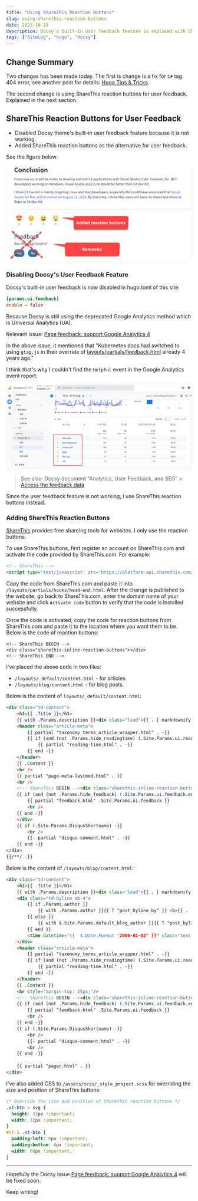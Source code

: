 ```yaml
---
title: "Using ShareThis Reaction Buttons"
slug: using-sharethis-reaction-buttons
date: 2023-10-15
description: Docsy's built-in user feedback feature is replaced with ShareThis reaction buttons.
tags: ["SiteLog", "hugo", "docsy"]
---
```


## Change Summary

Two changes has been made today. The first is change is a fix for `C#` tag 404 error, see another post for details: [Hugo Tips & Tricks](/hugo-tips).

The second change is using ShareThis reaction buttons for user feedback. Explained in the next section.

## ShareThis Reaction Buttons for User Feedback

- Disabled Docsy theme's built-in user feedback feature because it is not working. 
- Added ShareThis reaction buttons as the alternative for user feedback.

See the figure below:

![](images/site-changes.png)

### Disabling Docsy's User Feedback Feature
 
Docsy's built-in user feedback is now disabled in hugo.toml of this site:

```toml
[params.ui.feedback]
enable = false
```

Because Docsy is still using the deprecated Google Analytics method which is Universal Analytics (UA). 

Relevant issue: [Page feedback: support Google Analytics 4](https://github.com/google/docsy/issues/1302)

In the above issue, it mentioned that "Kubernetes docs had switched to using `gtag.js` in their override of [layouts/partials/feedback.html](https://github.com/kubernetes/website/blob/main/layouts/partials/feedback.html) already 4 years ago."

I think that's why I couldn't find the `Helpful` event in the Google Analytics event report:

![](images/google-analytics-events.png)

> See also: Docsy document "Analytics, User Feedback, and SEO" > [Access the feedback data](https://www.docsy.dev/docs/adding-content/feedback/#access-the-feedback-data)

Since the user feedback feature is not working, I use ShareThis reaction buttons instead.

### Adding ShareThis Reaction Buttons

[ShareThis](https://platform.sharethis.com/) provides free shareing tools for websites. I only use the reaction buttons. 

To use ShareThis buttons, first register an account on ShareThis.com and activate the code provided by ShareThis.com. For example:

```html
<!-- ShareThis -->
<script type='text/javascript' src='https://platform-api.sharethis.com/js/sharethis.js#property=XXXXc3cc05f82e00139XXXX&product=inline-reaction-buttons' async='async'></script>
```

Copy the code from ShareThis.com and paste it into `/layouts/partials/hooks/head-end.html`. After the change is published to the website, go back to ShareThis.com, enter the domain name of your website and click `Activate code` button to verify that the code is installed successfully. 

Once the code is activated, copy the code for reaction buttons from ShareThis.com and paste it to the location where you want them to be. Below is the code of reaction buttons:

```
<!-- ShareThis BEGIN -->
<div class="sharethis-inline-reaction-buttons"></div>
<!-- ShareThis END -->
```

I've placed the above code in two files:

- `/layouts/_default/content.html` - for articles.
- `/layouts/blog/content.html` - for blog posts.

Below is the content of `layouts/_default/content.html`:

```html
<div class="td-content">
	<h1>{{ .Title }}</h1>
	{{ with .Params.description }}<div class="lead">{{ . | markdownify }}</div>{{ end }}
	<header class="article-meta">
		{{ partial "taxonomy_terms_article_wrapper.html" . -}}
		{{ if (and (not .Params.hide_readingtime) (.Site.Params.ui.readingtime.enable)) -}}
			{{ partial "reading-time.html" . -}}
		{{ end -}}
	</header>
	{{ .Content }}
	<br />
	{{ partial "page-meta-lastmod.html" . }}
    <br />
	<!-- ShareThis BEGIN --><div class="sharethis-inline-reaction-buttons"></div><!-- ShareThis END -->
	{{ if (and (not .Params.hide_feedback) (.Site.Params.ui.feedback.enable) (.Site.GoogleAnalytics)) -}}
		{{ partial "feedback.html" .Site.Params.ui.feedback }}
		<br />
	{{ end -}}
    </div>
	{{ if (.Site.Params.DisqusShortname) -}}
		<br />
		{{- partial "disqus-comment.html" . -}}
	{{ end -}}	
</div>
{{/**/ -}}
```

Below is the content of `/layouts/blog/content.html`:

```html
<div class="td-content">
	<h1>{{ .Title }}</h1>
	{{ with .Params.description }}<div class="lead">{{ . | markdownify }}</div>{{ end }}
	<div class="td-byline mb-4">
		{{ if .Params.author }}
		    {{ with .Params.author }}{{ T "post_byline_by" }} <b>{{ . | markdownify }}</b> |{{ end}}
		{{ else }}	
		    {{ with $.Site.Params.default_blog_author }}{{ T "post_byline_by" }} <b>{{ . | markdownify }}</b> |{{ end}}
		{{ end }}
		<time datetime="{{  $.Date.Format "2006-01-02" }}" class="text-muted">{{ $.Date.Format $.Site.Params.time_format_blog  }}</time>
	</div>
	<header class="article-meta">
		{{ partial "taxonomy_terms_article_wrapper.html" . -}}
		{{ if (and (not .Params.hide_readingtime) (.Site.Params.ui.readingtime.enable)) -}}
			{{ partial "reading-time.html" . -}}
		{{ end -}}
	</header>
	{{ .Content }}	
	<hr style="margin-top: 25px;"/>
	<!-- ShareThis BEGIN --><div class="sharethis-inline-reaction-buttons"></div><!-- ShareThis END -->
	{{ if (and (not .Params.hide_feedback) (.Site.Params.ui.feedback.enable) (.Site.GoogleAnalytics)) -}}
		{{ partial "feedback.html" .Site.Params.ui.feedback }}
		<br />
	{{ end -}}	
	{{ if (.Site.Params.DisqusShortname) -}}
		<br />
		{{- partial "disqus-comment.html" . -}}
		<br />
	{{ end -}}

	{{ partial "pager.html" . }}
</div>
```

I've also added CSS to `/assets/scss/_style_project.scss` for overriding the size and position of ShareThis buttons:

```css
/* Override the size and position of ShareThis reaction buttons */
.st-btn > svg {
  height: 32px !important;
  width: 32px !important;  
}
#st-1 .st-btn {
  padding-left: 0px !important;
  padding-bottom: 0px !important;
  width: 60px !important;
}
```

---

Hopefully the Docsy issue [Page feedback: support Google Analytics 4](https://github.com/google/docsy/issues/1302) will be fixed soon.

Keep writing!
